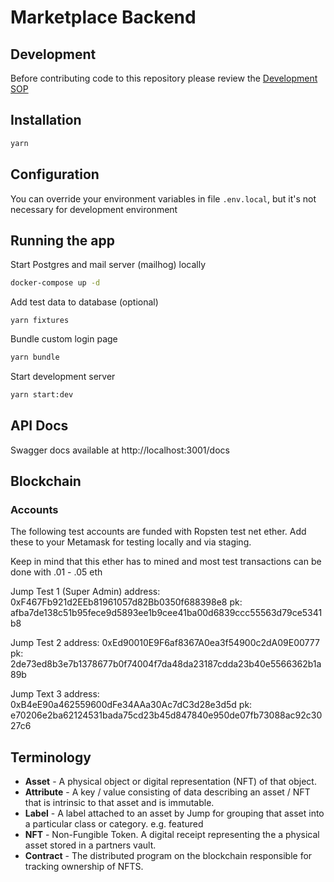 # Marketplace Backend

## Development

Before contributing code to this repository please review the [Development SOP](DEVELOP.md)

## Installation

```bash
yarn
```

## Configuration

You can override your environment variables in file `.env.local`, but it's not necessary for development environment

## Running the app
Start Postgres and mail server (mailhog) locally
```bash
docker-compose up -d
```

Add test data to database (optional)
```
yarn fixtures
```

Bundle custom login page
```bash
yarn bundle
```

Start development server
```bash
yarn start:dev
```

## API Docs

Swagger docs available at 
http://localhost:3001/docs

## Blockchain

### Accounts

The following test accounts are funded with Ropsten test net ether.  Add these to your
Metamask for testing locally and via staging.

Keep in mind that this ether has to mined and most test transactions can be done with .01 - .05 eth

Jump Test 1 (Super Admin)
address: 0xF467Fb921d2EEb81961057d82Bb0350f688398e8
     pk: afba7de138c51b95fece9d5893ee1b9cee41ba00d6839ccc55563d79ce5341b8


Jump Test 2
address: 0xEd90010E9F6af8367A0ea3f54900c2dA09E00777
     pk: 2de73ed8b3e7b1378677b0f74004f7da48da23187cdda23b40e5566362b1a89b

Jump Text 3
address: 0xB4eE90a462559600dFe34AAa30Ac7dC3d28e3d5d
     pk: e70206e2ba62124531bada75cd23b45d847840e950de07fb73088ac92c3027c6

## Terminology

- **Asset** - A physical object or digital representation (NFT) of that object.
- **Attribute** - A key / value consisting of data describing an asset / NFT that is intrinsic to that asset and is immutable.
- **Label** - A label attached to an asset by Jump for grouping that asset into a particular class or category.  e.g.  featured
- **NFT** - Non-Fungible Token.  A digital receipt representing the a physical asset stored in a partners vault.
- **Contract** - The distributed program on the blockchain responsible for tracking ownership of NFTS.
